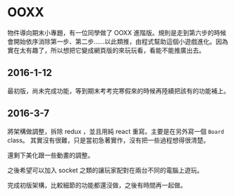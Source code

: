 # OOXX

物件導向期末小專題，有一位同學做了 OOXX 進階版。規則是走到第六步的時候會開始依序消除第一步、第二步......以此類推，由程式幫助這個小遊戲進化。因為實在太有趣了，所以想把它變成網頁版的來玩玩看，看能不能推廣出去。

## 2016-1-12

最初版，尚未完成功能，等到期末考考完寒假來的時候再陸續把該有的功能補上。

## 2016-3-7

將架構做調整，拆除 redux ，並且用純 react 重寫。主要是在另外寫一個 `Board` class。 其實沒有很難，只是當初急著實作，沒有把一些過程想得很清楚。

還剩下美化跟一些動畫的調整。

之後希望可以加入 socket 之類的讓玩家配對在兩台不同的電腦上遊玩。

完成初版架構，比較細節的功能都還沒做，之後有時間再一起做。
